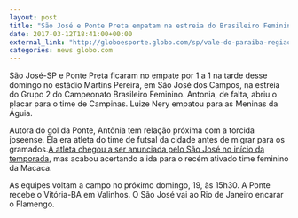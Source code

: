 ```yaml
---
layout: post
title: "São José e Ponte Preta empatam na estreia do Brasileiro Feminino"
date: 2017-03-12T18:41:00+00:00
external_link: "http://globoesporte.globo.com/sp/vale-do-paraiba-regiao/noticia/2017/03/sao-jose-e-ponte-preta-empatam-na-estreia-do-brasileiro-feminino.html"
categories: news globo.com
---
```

São José-SP e Ponte Preta ficaram no empate por 1 a 1 na tarde desse domingo no estádio Martins Pereira, em São José dos Campos, na estreia do Grupo 2 do Campeonato Brasileiro Feminino. Antonia, de falta, abriu o placar para o time de Campinas. Luize Nery empatou para as Meninas da Águia.

Autora do gol da Ponte, Antônia tem relação próxima com a torcida joseense. Ela era atleta do time de futsal da cidade antes de migrar para os gramados.[A atleta chegou a ser anunciada pelo São José no início da temporada](http://globoesporte.globo.com/sp/vale-do-paraiba-regiao/noticia/2017/02/antonia-destaque-do-futsal-joseense-migra-para-aguia-do-futebol-de-campo.html), mas acabou acertando a ida para o recém ativado time feminino da Macaca.&nbsp;

As equipes voltam a campo no próximo domingo, 19, às 15h30. A Ponte recebe o Vitória-BA em Valinhos. O São José vai ao Rio de Janeiro encarar o Flamengo.


